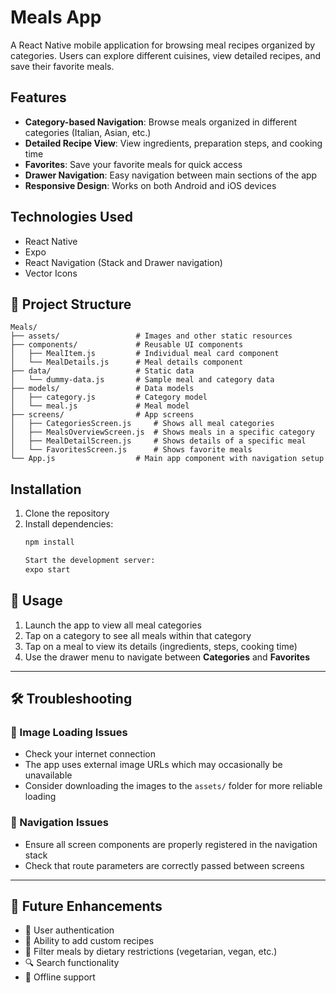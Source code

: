 # Meals App

A React Native mobile application for browsing meal recipes organized by categories. Users can explore different cuisines, view detailed recipes, and save their favorite meals.

## Features

- **Category-based Navigation**: Browse meals organized in different categories (Italian, Asian, etc.)
- **Detailed Recipe View**: View ingredients, preparation steps, and cooking time
- **Favorites**: Save your favorite meals for quick access
- **Drawer Navigation**: Easy navigation between main sections of the app
- **Responsive Design**: Works on both Android and iOS devices

## Technologies Used

- React Native
- Expo
- React Navigation (Stack and Drawer navigation)
- Vector Icons

## 📁 Project Structure
```text
Meals/
├── assets/                 # Images and other static resources
├── components/             # Reusable UI components
│   ├── MealItem.js         # Individual meal card component
│   └── MealDetails.js      # Meal details component
├── data/                   # Static data
│   └── dummy-data.js       # Sample meal and category data
├── models/                 # Data models
│   ├── category.js         # Category model
│   └── meal.js             # Meal model
├── screens/                # App screens
│   ├── CategoriesScreen.js     # Shows all meal categories
│   ├── MealsOverviewScreen.js  # Shows meals in a specific category
│   ├── MealDetailScreen.js     # Shows details of a specific meal
│   └── FavoritesScreen.js      # Shows favorite meals
└── App.js                  # Main app component with navigation setup
```


## Installation

1. Clone the repository
2. Install dependencies:
   ```bash
   npm install

   Start the development server:
   expo start


## 📱 Usage

1. Launch the app to view all meal categories  
2. Tap on a category to see all meals within that category  
3. Tap on a meal to view its details (ingredients, steps, cooking time)  
4. Use the drawer menu to navigate between **Categories** and **Favorites**

---

## 🛠️ Troubleshooting

### 🔧 Image Loading Issues

- Check your internet connection  
- The app uses external image URLs which may occasionally be unavailable  
- Consider downloading the images to the `assets/` folder for more reliable loading

### 🔄 Navigation Issues

- Ensure all screen components are properly registered in the navigation stack  
- Check that route parameters are correctly passed between screens

---

## 🌟 Future Enhancements

- 🔐 User authentication  
- 📝 Ability to add custom recipes  
- 🥗 Filter meals by dietary restrictions (vegetarian, vegan, etc.)  
- 🔍 Search functionality  
- 📶 Offline support

